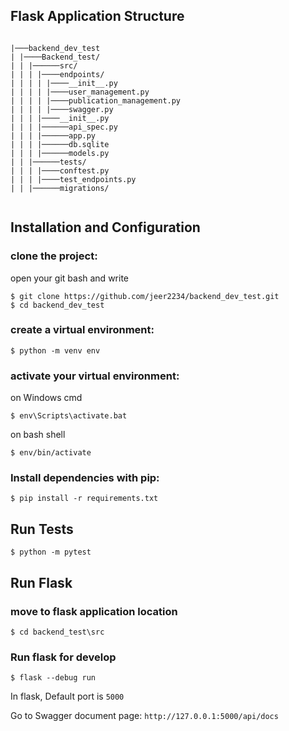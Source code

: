 
## Flask Application Structure 
```

|───backend_dev_test
| |────Backend_test/
| | |──────src/
| | | |────endpoints/
| | | | |────__init__.py
| | | | |────user_management.py
| | | | |────publication_management.py
| | | | |────swagger.py
| | | |────__init__.py
| | | |──────api_spec.py
| | | |──────app.py
| | | |──────db.sqlite
| | | |──────models.py
| | |──────tests/
| | | |────conftest.py
| | | |────test_endpoints.py
| | |──────migrations/


```

## Installation and Configuration

### clone the project:

open your git bash and write 
```
$ git clone https://github.com/jeer2234/backend_dev_test.git
$ cd backend_dev_test
```
### create a virtual environment:

```
$ python -m venv env

```

### activate your virtual environment:

on Windows cmd
```
$ env\Scripts\activate.bat
```
on bash shell
```
$ env/bin/activate
```
### Install dependencies with pip:

```
$ pip install -r requirements.txt
```
## Run Tests

```
$ python -m pytest 
```

## Run Flask

### move to flask application location
```
$ cd backend_test\src
```

### Run flask for develop

```
$ flask --debug run
```
In flask, Default port is `5000`

Go to Swagger document page:  `http://127.0.0.1:5000/api/docs`